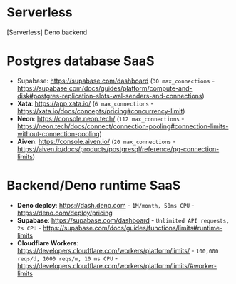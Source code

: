 # Serverless
[Serverless] Deno backend

# Postgres database SaaS
- Supabase: https://supabase.com/dashboard (`30 max_connections` - https://supabase.com/docs/guides/platform/compute-and-disk#postgres-replication-slots-wal-senders-and-connections)
- **Xata**: https://app.xata.io/ (`6 max_connections` - https://xata.io/docs/concepts/pricing#concurrency-limit)
- **Neon**: https://console.neon.tech/ (`112 max_connections` - https://neon.tech/docs/connect/connection-pooling#connection-limits-without-connection-pooling)
- **Aiven**: https://console.aiven.io/ (`20 max_connections` - https://aiven.io/docs/products/postgresql/reference/pg-connection-limits)

# Backend/Deno runtime SaaS
- **Deno deploy**: https://dash.deno.com - `1M/month, 50ms CPU` - https://deno.com/deploy/pricing
- **Supabase**: https://supabase.com/dashboard - `Unlimited API requests, 2s CPU` - https://supabase.com/docs/guides/functions/limits#runtime-limits
- **Cloudflare Workers**: https://developers.cloudflare.com/workers/platform/limits/ - `100,000 reqs/d, 1000 reqs/m, 10 ms CPU` - https://developers.cloudflare.com/workers/platform/limits/#worker-limits
